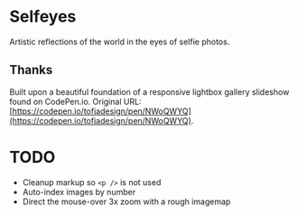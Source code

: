 # Selfeyes

Artistic reflections of the world in the eyes of selfie photos.

## Thanks

Built upon a beautiful foundation of a responsive lightbox gallery
slideshow found on CodePen.io. Original URL:
[https://codepen.io/tofjadesign/pen/NWoQWYQ](https://codepen.io/tofjadesign/pen/NWoQWYQ).

# TODO

* Cleanup markup so `<p />` is not used
* Auto-index images by number
* Direct the mouse-over 3x zoom with a rough imagemap


